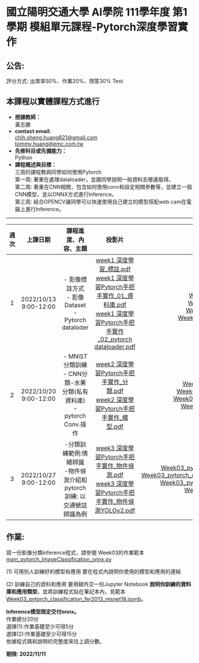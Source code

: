 # 國立陽明交通大學 AI學院 111學年度 第1學期 模組單元課程-Pytorch深度學習實作
 
## 公告: 
評分方式: 出席率50%、作業20%、問答30%
Test
## 本課程以實體課程方式進行
* **授課教師：** <br>
 黃志勝 <br>
* **contact email:**<br> 
chih.sheng.huang821@gmail.com<br>
tommy.huang@emc.com.tw<br>
* **先修科目或先備能力：**<br>
 Python<br>
* **課程概述與目標：**<br>
三周的課程教與同學如何使用Pytorch<br>
第一周: 著重在處理dataloader，並跟同學說明一般資料去哪邊取得。<br>
第二周: 著重在CNN相關，包含如何使用conv和設定相關參數等，並建立一個CNN模型，並以ONNX方式進行Inference。<br>
第三周: 結合OPENCV讓同學可以快速使用自己建立的模型搭配web cam在電腦上進行Inference。<br>
------------
 |週次|上課日期|課程進度、內容、主題|投影片|code|Homework|
 |:---:|:---:|:---:|:---:|:---:|:---:|
 |1|2022/10/13 9:00-12:00|- 影像標註方式 <br> - 影像Dataset <br> - Pytorch dataloder |[week1 深度學習_標註.pdf](https://reurl.cc/D3G4Kd)<br>[week1 深度學習Pytorch手把手實作_01_資料庫.pdf](https://reurl.cc/MNq46m)<br>[week1 深度學習Pytorch手把手實作_02_pytorch dataloader.pdf](https://reurl.cc/m3ErRV)<br>|[Week01_01_database.ipynb](https://reurl.cc/2mpzKm)<br>[Week01_01_database_private.ipynb](https://reurl.cc/QbzeYo)<br>[Week01_01_database_pytorch.ipynb](https://reurl.cc/dW6La2)<br>[Week01_02_pytorch_dataloader.ipynb](https://reurl.cc/ERE4QA)<br>[Week01_02_pytorch_dataloader_linux.ipynb](https://reurl.cc/nOerln)|無|
 |2|2022/10/20 9:00-12:00| - MNIST分類訓練<br> - CNN分類-水果分類(私有資料庫)<br> - pytorch Conv.操作|[week2 深度學習Pytorch手把手實作_分類.pdf](https://reurl.cc/O49GMr)<br>[week2 深度學習Pytorch手把手實作_模型.pdf](https://reurl.cc/W1lRNx)<br>|[Week02_01_pytorch_classification.ipynb](https://reurl.cc/bE0DNr)<br>[Week02_02_pytorch_GradientOperator.ipynb](https://reurl.cc/YXyVD4)<br>[Week02_03_pytorch_classification_Fruits.ipynb](https://reurl.cc/nOerxv)<br>[Week02_04_pytorch_operator_conv.ipynb](https://reurl.cc/0X79kM)<br>|無|
 |3|2022/10/27 9:00-12:00|-分類訓練範例:情緒辨識<br> -物件偵測介紹和pytorch訓練: 以交通號誌辨識為例<br>|[week3 深度學習Pytorch手把手實作_物件偵測.pdf](https://reurl.cc/pZnYLl)<br> [week3 深度學習Pytorch手把手實作_物件偵測YOLOv2.pdf](https://reurl.cc/MX1z8K)<br>|[Week03_pytorch_classification_fer2013_resnet18.ipynb](https://reurl.cc/VRpWNA)<br> [Week03_pytorch_classification_fer2013_resnet18byTorchvision.ipynb](https://reurl.cc/lZkYQQ)<br> [Week03_pytorch_classification_fer2013_Inference.ipynb](https://reurl.cc/gQkYGb)<br> [Week03_pytorch_objectdetection.ipynb](https://reurl.cc/eWvkzj)<br>|[main_pytorch_ImageClassification_onnx.py](https://reurl.cc/gQkY6b)|

## 作業: 

寫一份影像分類inference程式，請參閱 Week03的作業範本 [main_pytorch_ImageClassification_onnx.py](https://reurl.cc/gQkY6b) <br>

(1) 可用別人訓練好的模型和應用
要在程式內說明你使用的模型和應用的連結<br>

(2) 訓練自己的資料和應用
要用額外交一份Jupyter Notebook **說明你訓練的資料庫和應用類型**，並將訓練程式貼在筆記本內，見範本[Week03_pytorch_classification_fer2013_resnet18.ipynb](https://reurl.cc/VRpWNA)。<br>

<front color='r'>**Inference模型限定交付onnx。**<br></front>
作業總分20分<br>
選擇(1):作業基礎至少可得5分 <br>
選擇(2):作業基礎至少可得15分 <br>
依據程式碼和說明的完整度來往上調分數。

**期限: 2022/11/11**
